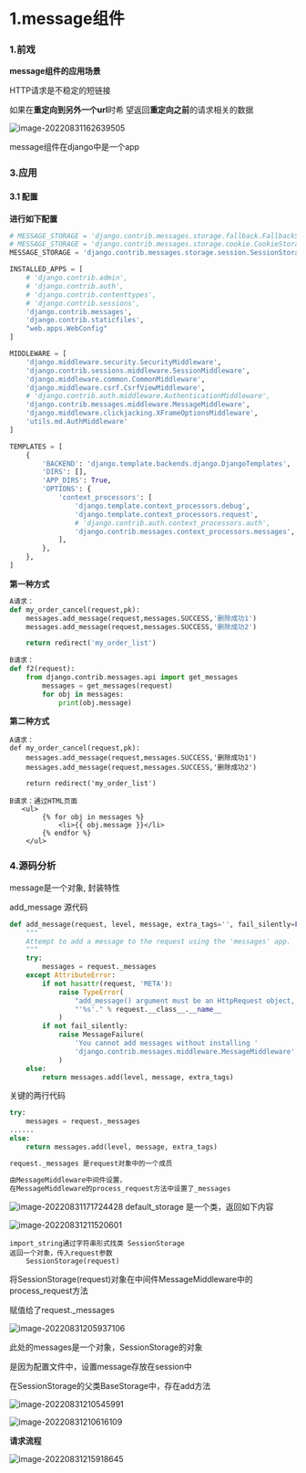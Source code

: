 # 1.message组件 



### 1.前戏

**message组件的应用场景**

HTTP请求是不稳定的短链接

如果在**重定向到另外一个url**时希 望返回**重定向之前**的请求相关的数据

![image-20220831162639505](assets/image-20220831162639505.png)

message组件在django中是一个app



### 3.应用

#### 3.1 配置

**进行如下配置**

```python
# MESSAGE_STORAGE = 'django.contrib.messages.storage.fallback.FallbackStorage'
# MESSAGE_STORAGE = 'django.contrib.messages.storage.cookie.CookieStorage'
MESSAGE_STORAGE = 'django.contrib.messages.storage.session.SessionStorage'
```

```python
INSTALLED_APPS = [
    # 'django.contrib.admin',
    # 'django.contrib.auth',
    # 'django.contrib.contenttypes',
    # 'django.contrib.sessions',
    'django.contrib.messages',
    'django.contrib.staticfiles',
    "web.apps.WebConfig"
]
```

```python
MIDDLEWARE = [
    'django.middleware.security.SecurityMiddleware',
    'django.contrib.sessions.middleware.SessionMiddleware',
    'django.middleware.common.CommonMiddleware',
    'django.middleware.csrf.CsrfViewMiddleware',
    # 'django.contrib.auth.middleware.AuthenticationMiddleware',
    'django.contrib.messages.middleware.MessageMiddleware',
    'django.middleware.clickjacking.XFrameOptionsMiddleware',
    'utils.md.AuthMiddleware'
]
```

```python
TEMPLATES = [
    {
        'BACKEND': 'django.template.backends.django.DjangoTemplates',
        'DIRS': [],
        'APP_DIRS': True,
        'OPTIONS': {
            'context_processors': [
                'django.template.context_processors.debug',
                'django.template.context_processors.request',
                # 'django.contrib.auth.context_processors.auth',
                'django.contrib.messages.context_processors.messages',
            ],
        },
    },
]
```



**第一种方式**

```python
A请求：
def my_order_cancel(request,pk):
    messages.add_message(request,messages.SUCCESS,'删除成功1')
    messages.add_message(request,messages.SUCCESS,'删除成功2')

    return redirect('my_order_list')
    
B请求：
def f2(request):
	from django.contrib.messages.api import get_messages
   	 	messages = get_messages(request)
    	for obj in messages:
        	print(obj.message)
```



**第二种方式**

```
A请求：
def my_order_cancel(request,pk):
    messages.add_message(request,messages.SUCCESS,'删除成功1')
    messages.add_message(request,messages.SUCCESS,'删除成功2')

    return redirect('my_order_list')
    
B请求：通过HTML页面
   <ul>
        {% for obj in messages %}
            <li>{{ obj.message }}</li>
        {% endfor %}
    </ul>
```





### 4.源码分析

message是一个对象, 封装特性

add_message 源代码

```python
def add_message(request, level, message, extra_tags='', fail_silently=False):
    """
    Attempt to add a message to the request using the 'messages' app.
    """
    try:
        messages = request._messages
    except AttributeError:
        if not hasattr(request, 'META'):
            raise TypeError(
                "add_message() argument must be an HttpRequest object, not "
                "'%s'." % request.__class__.__name__
            )
        if not fail_silently:
            raise MessageFailure(
                'You cannot add messages without installing '
                'django.contrib.messages.middleware.MessageMiddleware'
            )
    else:
        return messages.add(level, message, extra_tags)
```



关键的两行代码

```python
try:
    messages = request._messages
......
else:
	return messages.add(level, message, extra_tags)
```

```python
request._messages 是request对象中的一个成员

由MessageMiddleware中间件设置，
在MessageMiddleware的process_request方法中设置了_messages
```

![image-20220831171724428](assets/image-20220831171724428.png)
default_storage 是一个类，返回如下内容

![image-20220831211520601](assets/image-20220831211520601.png)

```
import_string通过字符串形式找类 SessionStorage
返回一个对象，传入request参数
	SessionStorage(request)
```

将SessionStorage(request)对象在中间件MessageMiddleware中的process_request方法

赋值给了request._messages



![image-20220831205937106](assets/image-20220831205937106.png)

此处的messages是一个对象，SessionStorage的对象

是因为配置文件中，设置message存放在session中

在SessionStorage的父类BaseStorage中，存在add方法

![image-20220831210545991](assets/image-20220831210545991.png)

![image-20220831210616109](assets/image-20220831210616109.png)





**请求流程** 

![image-20220831215918645](assets/image-20220831215918645.png)

